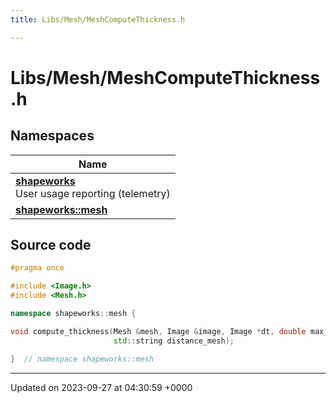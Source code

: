 ```yaml
---
title: Libs/Mesh/MeshComputeThickness.h

---
```


# Libs/Mesh/MeshComputeThickness.h



## Namespaces

| Name           |
| -------------- |
| **[shapeworks](../Namespaces/namespaceshapeworks.md)** <br>User usage reporting (telemetry)  |
| **[shapeworks::mesh](../Namespaces/namespaceshapeworks_1_1mesh.md)**  |




## Source code

```cpp
#pragma once

#include <Image.h>
#include <Mesh.h>

namespace shapeworks::mesh {

void compute_thickness(Mesh &mesh, Image &image, Image *dt, double max_dist, double median_radius,
                       std::string distance_mesh);

}  // namespace shapeworks::mesh
```


-------------------------------

Updated on 2023-09-27 at 04:30:59 +0000
